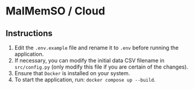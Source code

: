 # MalMemSO / Cloud

## Instructions

1. Edit the `.env.example` file and rename it to `.env` before running the application.
2. If necessary, you can modify the initial data CSV filename in `src/config.py` (only modify this file if you are certain of the changes).
3. Ensure that `Docker` is installed on your system.
4. To start the application, run: `docker compose up --build`.
